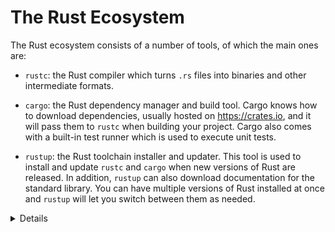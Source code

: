 # The Rust Ecosystem

The Rust ecosystem consists of a number of tools, of which the main ones are:

- `rustc`: the Rust compiler which turns `.rs` files into binaries and other
  intermediate formats.

- `cargo`: the Rust dependency manager and build tool. Cargo knows how to
  download dependencies, usually hosted on <https://crates.io>, and it will pass
  them to `rustc` when building your project. Cargo also comes with a built-in
  test runner which is used to execute unit tests.

- `rustup`: the Rust toolchain installer and updater. This tool is used to
  install and update `rustc` and `cargo` when new versions of Rust are released.
  In addition, `rustup` can also download documentation for the standard
  library. You can have multiple versions of Rust installed at once and `rustup`
  will let you switch between them as needed.

<details>

Key points:

- Rust has a rapid release schedule with a new release coming out every six
  weeks. New releases maintain backwards compatibility with old releases ---
  plus they enable new functionality.

- There are three release channels: "stable", "beta", and "nightly".

- New features are being tested on "nightly", "beta" is what becomes "stable"
  every six weeks.

- Dependencies can also be resolved from alternative [registries], git, folders,
  and more.

- Rust also has [editions]: the current edition is Rust 2024. Previous editions
  were Rust 2015, 2018 and Rust 2021.

  - The editions are allowed to make backwards incompatible changes to the
    language.

  - To prevent breaking code, editions are opt-in: you select the edition for
    your crate via the `Cargo.toml` file.

  - To avoid splitting the ecosystem, Rust compilers can mix code written for
    different editions.

  - Mention that it is quite rare to ever use the compiler directly not through
    `cargo` (most users never do).

  - It might be worth alluding that Cargo itself is an extremely powerful and
    comprehensive tool. It is capable of many advanced features including but
    not limited to:
    - Project/package structure
    - [workspaces]
    - Dev Dependencies and Runtime Dependency management/caching
    - [build scripting]
    - [global installation]
    - It is also extensible with sub command plugins as well (such as
      [cargo clippy]).
  - Read more from the [official Cargo Book]

[editions]: https://doc.rust-lang.org/edition-guide/
[workspaces]: https://doc.rust-lang.org/cargo/reference/workspaces.html
[build scripting]: https://doc.rust-lang.org/cargo/reference/build-scripts.html
[global installation]: https://doc.rust-lang.org/cargo/commands/cargo-install.html
[cargo clippy]: https://github.com/rust-lang/rust-clippy
[official Cargo Book]: https://doc.rust-lang.org/cargo/
[registries]: https://doc.rust-lang.org/cargo/reference/registries.html

</details>
